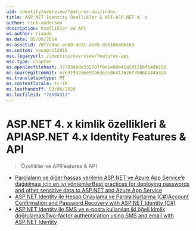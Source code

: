 ```yaml
---
uid: identity/overview/features-api/index
title: ASP.NET Identity Özellikler & API-ASP.NET 4. x
author: rick-anderson
description: Özellikler ve API
ms.author: riande
ms.date: 05/09/2014
ms.assetid: 70f7c0ac-aeb9-4e21-ae05-deb10640b1b3
ms.custom: seoapril2019
msc.legacyurl: /identity/overview/features-api
msc.type: chapter
ms.openlocfilehash: 377834bde332707f8e1e08b41a5d126bfb4db156
ms.sourcegitcommit: e7e91932a6e91a63e2e46417626f39d6b244a3ab
ms.translationtype: MT
ms.contentlocale: tr-TR
ms.lasthandoff: 03/06/2020
ms.locfileid: "78584317"
---
```

# <a name="aspnet-4x-identity-features--api"></a><span data-ttu-id="cf7a3-103">ASP.NET 4. x kimlik özellikleri & API</span><span class="sxs-lookup"><span data-stu-id="cf7a3-103">ASP.NET 4.x Identity Features & API</span></span>

> <span data-ttu-id="cf7a3-104">Özellikler ve API</span><span class="sxs-lookup"><span data-stu-id="cf7a3-104">Features & API</span></span>

- [<span data-ttu-id="cf7a3-105">Parolaların ve diğer hassas verilerin ASP.NET ve Azure App Service’e dağıtılması için en iyi yöntemler</span><span class="sxs-lookup"><span data-stu-id="cf7a3-105">Best practices for deploying passwords and other sensitive data to ASP.NET and Azure App Service</span></span>](best-practices-for-deploying-passwords-and-other-sensitive-data-to-aspnet-and-azure.md)
- [<span data-ttu-id="cf7a3-106">ASP.NET Identity ile Hesap Onaylama ve Parola Kurtarma (C#)</span><span class="sxs-lookup"><span data-stu-id="cf7a3-106">Account Confirmation and Password Recovery with ASP.NET Identity (C#)</span></span>](account-confirmation-and-password-recovery-with-aspnet-identity.md)
- [<span data-ttu-id="cf7a3-107">ASP.NET Identity ile SMS ve e-posta kullanılan iki öğeli kimlik doğrulaması</span><span class="sxs-lookup"><span data-stu-id="cf7a3-107">Two-factor authentication using SMS and email with ASP.NET Identity</span></span>](two-factor-authentication-using-sms-and-email-with-aspnet-identity.md)
